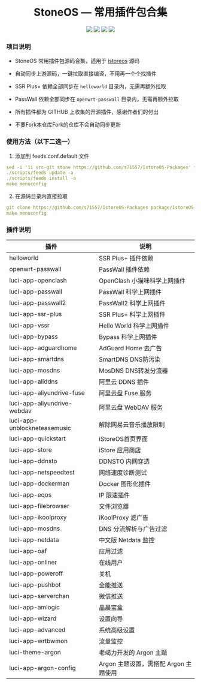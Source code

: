 <div align="center">

<h1>StoneOS — 常用插件包合集</h1>

<img src="https://img.shields.io/github/languages/code-size/s71557/IstoreOS-Packages?style=for-the-badge&color=32C955"/>
<img src="https://img.shields.io/github/stars/s71557/IstoreOS-Packages?style=for-the-badge&color=orange"/>
<img src="https://img.shields.io/github/forks/s71557/IstoreOS-Packages?style=for-the-badge&color=ff69b4"/>
<img src="https://img.shields.io/github/license/s71557/IstoreOS-Packages?style=for-the-badge&color=blueviolet"/>
</div>

### 项目说明
- StoneOS 常用插件包源码合集，适用于 [istoreos](https://github.com/istoreos/istoreos) 源码

- 自动同步上游源码，一键拉取直接编译，不用再一个个找插件

- SSR Plus+ 依赖全部同步在 `helloworld` 目录内，无需再额外拉取

- PassWall 依赖全部同步在 `openwrt-passwall` 目录内，无需再额外拉取

- 所有插件都为 GITHUB 上收集的开源插件，感谢作者们的付出
  
- 不要Fork本仓库Fork的仓库不会自动同步更新

### 使用方法（以下二选一）
1. 添加到 feeds.conf.default 文件
```yml
sed -i '1i src-git stone https://github.com/s71557/IstoreOS-Packages' feeds.conf.default
./scripts/feeds update -a
./scripts/feeds install -a
make menuconfig
```
2. 在源码目录内直接拉取
```yml
git clone https://github.com/s71557/IstoreOS-Packages package/IstoreOS-Packages
make menuconfig
```

### 插件说明
| 插件 | 说明 |
| ------------- | ------------- |
| helloworld | SSR Plus+ 插件依赖 |
| openwrt-passwall | PassWall 插件依赖 |
| luci-app-openclash | OpenClash 小猫咪科学上网插件 |
| luci-app-passwall | PassWall 科学上网插件 |
| luci-app-passwall2 | PassWall2 科学上网插件 |
| luci-app-ssr-plus | SSR Plus+ 科学上网插件 |
| luci-app-vssr | Hello World 科学上网插件 |
| luci-app-bypass | Bypass 科学上网插件 |
| luci-app-adguardhome | AdGuard Home 去广告 |
| luci-app-smartdns | SmartDNS DNS防污染 |
| luci-app-mosdns | MosDNS DNS转发分流器 |
| luci-app-aliddns | 阿里云 DDNS 插件 |
| luci-app-aliyundrive-fuse | 阿里云盘 Fuse 服务 |
| luci-app-aliyundrive-webdav | 阿里云盘 WebDAV 服务 |
| luci-app-unblockneteasemusic | 解除网易云音乐播放限制 |
| luci-app-quickstart | iStoreOS首页界面 |
| luci-app-store | iStore 应用商店 |
| luci-app-ddnsto | DDNSTO 内网穿透 |
| luci-app-netspeedtest | 网络速度诊断测试 |
| luci-app-dockerman | Docker 图形化插件 |
| luci-app-eqos | IP 限速插件 |
| luci-app-filebrowser | 文件浏览器 |
| luci-app-ikoolproxy | iKoolProxy 滤广告  |
| luci-app-mosdns | DNS 分流解析与广告过滤 |
| luci-app-netdata | 中文版 Netdata 监控 |
| luci-app-oaf | 应用过滤 |
| luci-app-onliner | 在线用户 |
| luci-app-poweroff | 关机 |
| luci-app-pushbot | 全能推送 |
| luci-app-serverchan | 微信推送 |
| luci-app-amlogic | 晶晨宝盒 |
| luci-app-wizard | 设置向导 |
| luci-app-advanced | 系统高级设置 |
| luci-app-wrtbwmon | 流量监控 |
| luci-theme-argon | 老竭力开发的 Argon 主题 |
| luci-app-argon-config | Argon 主题设置，需搭配 Argon 主题使用 |

